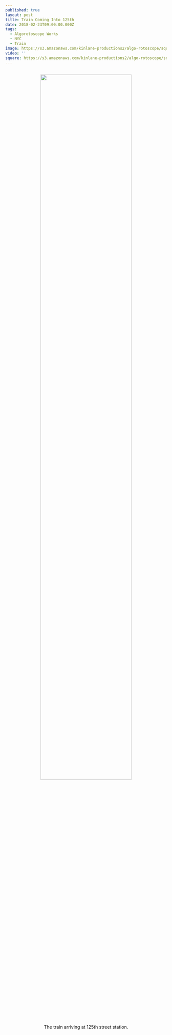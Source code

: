```yaml
---
published: true
layout: post
title: Train Coming Into 125th
date: 2018-02-23T09:00:00.000Z
tags:
  - Algorotoscope Works
  - NYC
  - Train
image: https://s3.amazonaws.com/kinlane-productions2/algo-rotoscope/square/68_161_800_500_0_max_0_-5_-1.jpg
video: ''
square: https://s3.amazonaws.com/kinlane-productions2/algo-rotoscope/square/68_161_800_500_0_max_0_-5_-1_square.jpg
---
```

<p align="center"><img src="{{ page.image }}" width="75%" style="padding: 15px;" /></p>
<center>The train arriving at 125th street station.</center>
